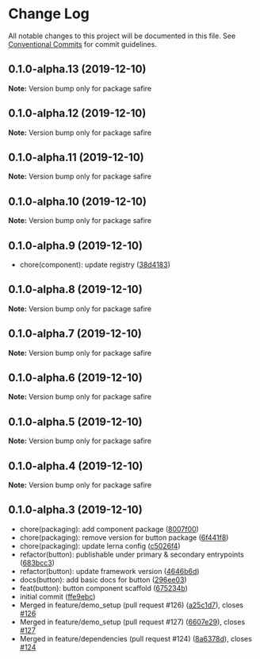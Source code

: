 # Change Log

All notable changes to this project will be documented in this file.
See [Conventional Commits](https://conventionalcommits.org) for commit guidelines.

## 0.1.0-alpha.13 (2019-12-10)

**Note:** Version bump only for package safire





## 0.1.0-alpha.12 (2019-12-10)

**Note:** Version bump only for package safire





## 0.1.0-alpha.11 (2019-12-10)

**Note:** Version bump only for package safire





## 0.1.0-alpha.10 (2019-12-10)

**Note:** Version bump only for package safire





## 0.1.0-alpha.9 (2019-12-10)

* chore(component): update registry ([38d4183](https://github.com/rewathkafley/lerna-playground/commit/38d4183))





## 0.1.0-alpha.8 (2019-12-10)

**Note:** Version bump only for package safire





## 0.1.0-alpha.7 (2019-12-10)

**Note:** Version bump only for package safire





## 0.1.0-alpha.6 (2019-12-10)

**Note:** Version bump only for package safire





## 0.1.0-alpha.5 (2019-12-10)

**Note:** Version bump only for package safire





## 0.1.0-alpha.4 (2019-12-10)

**Note:** Version bump only for package safire





## 0.1.0-alpha.3 (2019-12-10)

* chore(packaging): add component package ([8007f00](https://github.com/rewathkafley/lerna-playground/commit/8007f00))
* chore(packaging): remove version for button package ([6f441f8](https://github.com/rewathkafley/lerna-playground/commit/6f441f8))
* chore(packaging): update lerna config ([c5026f4](https://github.com/rewathkafley/lerna-playground/commit/c5026f4))
* refactor(button): publishable under primary & secondary entrypoints ([683bcc3](https://github.com/rewathkafley/lerna-playground/commit/683bcc3))
* refactor(button): update framework version ([4646b6d](https://github.com/rewathkafley/lerna-playground/commit/4646b6d))
* docs(button): add basic docs for button ([296ee03](https://github.com/rewathkafley/lerna-playground/commit/296ee03))
* feat(button): button component scaffold ([675234b](https://github.com/rewathkafley/lerna-playground/commit/675234b))
* initial commit ([ffe9ebc](https://github.com/rewathkafley/lerna-playground/commit/ffe9ebc))
* Merged in feature/demo_setup (pull request #126) ([a25c1d7](https://github.com/rewathkafley/lerna-playground/commit/a25c1d7)), closes [#126](https://github.com/rewathkafley/lerna-playground/issues/126)
* Merged in feature/demo_setup (pull request #127) ([6607e29](https://github.com/rewathkafley/lerna-playground/commit/6607e29)), closes [#127](https://github.com/rewathkafley/lerna-playground/issues/127)
* Merged in feature/dependencies (pull request #124) ([8a6378d](https://github.com/rewathkafley/lerna-playground/commit/8a6378d)), closes [#124](https://github.com/rewathkafley/lerna-playground/issues/124)
